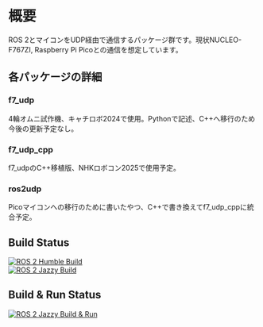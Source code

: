 # 概要
ROS 2とマイコンをUDP経由で通信するパッケージ群です。現状NUCLEO-F767ZI, Raspberry Pi Picoとの通信を想定しています。

## 各パッケージの詳細
### f7_udp
4輪オムニ試作機、キャチロボ2024で使用。Pythonで記述、C++へ移行のため今後の更新予定なし。
### f7_udp_cpp
f7_udpのC++移植版、NHKロボコン2025で使用予定。
### ros2udp
Picoマイコンへの移行のために書いたやつ、C++で書き換えてf7_udp_cppに統合予定。
## Build Status 
[![ROS 2 Humble Build](https://github.com/RRST-NHK-Project/ros2udp/actions/workflows/main_humble_build.yml/badge.svg?branch=main)](https://github.com/RRST-NHK-Project/ros2udp/actions/workflows/main_humble_build.yml)  
[![ROS 2 Jazzy Build](https://github.com/RRST-NHK-Project/ros2udp/actions/workflows/main_jazzy_build.yml/badge.svg?branch=main)](https://github.com/RRST-NHK-Project/ros2udp/actions/workflows/main_jazzy_build.yml)
## Build & Run Status
[![ROS 2 Jazzy Build & Run](https://github.com/RRST-NHK-Project/ros2udp/actions/workflows/main_jazzy_build_and_run.yml/badge.svg?branch=main)](https://github.com/RRST-NHK-Project/ros2udp/actions/workflows/main_jazzy_build_and_run.yml)

